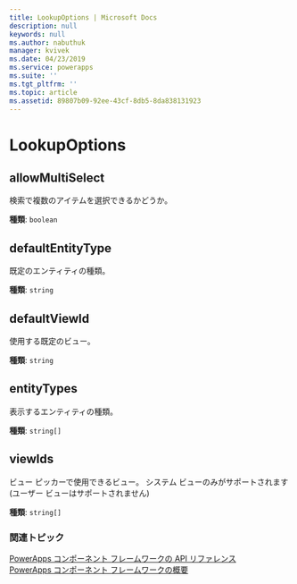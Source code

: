 ```yaml
---
title: LookupOptions | Microsoft Docs
description: null
keywords: null
ms.author: nabuthuk
manager: kvivek
ms.date: 04/23/2019
ms.service: powerapps
ms.suite: ''
ms.tgt_pltfrm: ''
ms.topic: article
ms.assetid: 89807b09-92ee-43cf-8db5-8da838131923
---
```


# <a name="lookupoptions"></a>LookupOptions

## <a name="allowmultiselect"></a>allowMultiSelect

検索で複数のアイテムを選択できるかどうか。

**種類**: `boolean`

## <a name="defaultentitytype"></a>defaultEntityType

既定のエンティティの種類。

**種類**: `string`

## <a name="defaultviewid"></a>defaultViewId

使用する既定のビュー。

**種類**: `string`

## <a name="entitytypes"></a>entityTypes

表示するエンティティの種類。

**種類**: `string[]`

## <a name="viewids"></a>viewIds

ビュー ピッカーで使用できるビュー。 システム ビューのみがサポートされます (ユーザー ビューはサポートされません)

**種類**: `string[]`


### <a name="related-topics"></a>関連トピック

[PowerApps コンポーネント フレームワークの API リファレンス](../reference/index.md)<br/>
[PowerApps コンポーネント フレームワークの概要](../overview.md)